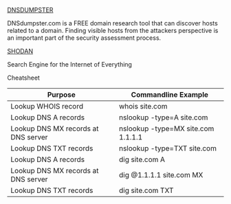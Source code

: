 [DNSDUMPSTER](https://dnsdumpster.com/)

DNSdumpster.com is a FREE domain research tool that can discover hosts related to a domain. Finding visible hosts from the attackers perspective is an important part of the security assessment process.

[SHODAN](https://www.shodan.io)

Search Engine for the Internet of Everything

Cheatsheet 

|                Purpose               |           Commandline Example            |
|--------------------------------------|------------------------------------------|
| Lookup WHOIS record	               |  whois site.com                          |
| Lookup DNS A records	               |  nslookup -type=A site.com               |
| Lookup DNS MX records at DNS server  |  nslookup -type=MX site.com 1.1.1.1      |
| Lookup DNS TXT records	       |  nslookup -type=TXT site.com             |   
| Lookup DNS A records	               |  dig site.com A                          |
| Lookup DNS MX records at DNS server  |  dig @1.1.1.1 site.com MX                |
| Lookup DNS TXT records               |  dig site.com TXT                        |

